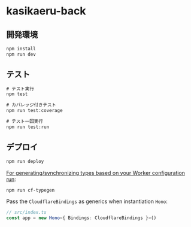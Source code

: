 # kasikaeru-back
## 開発環境

```txt
npm install
npm run dev
```

## テスト

```txt
# テスト実行
npm test

# カバレッジ付きテスト
npm run test:coverage

# テスト一回実行
npm run test:run
```

## デプロイ

```txt
npm run deploy
```

[For generating/synchronizing types based on your Worker configuration run](https://developers.cloudflare.com/workers/wrangler/commands/#types):

```txt
npm run cf-typegen
```

Pass the `CloudflareBindings` as generics when instantiation `Hono`:

```ts
// src/index.ts
const app = new Hono<{ Bindings: CloudflareBindings }>()
```
